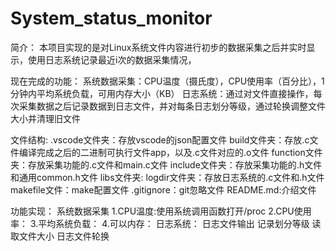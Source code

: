 # System_status_monitor
简介：
本项目实现的是对Linux系统文件内容进行初步的数据采集之后并实时显示，使用日志系统记录最近i次的数据采集情况，

现在完成的功能：
 系统数据采集：CPU温度（摄氏度），CPU使用率（百分比），1分钟内平均系统负载，可用内存大小（KB）
 日志系统：通过对文件直接操作，每次采集数据之后记录数据到日志文件，并对每条日志划分等级，通过轮换调整文件大小并清理旧文件

文件结构:
 .vscode文件夹：存放vscode的json配置文件
 build文件夹：存放.c文件编译完成之后的二进制可执行文件app，以及.c文件对应的.o文件
 function文件夹：存放采集功能的.c文件和main.c文件
 include文件夹：存放采集功能的.h文件和通用common.h文件
 libs文件夹:  logdir文件夹：存放日志系统的.c文件和.h文件
 makefile文件：make配置文件
 .gitignore：git忽略文件
 README.md:介绍文件

功能实现：
 系统数据采集
  1.CPU温度:使用系统调用函数打开/proc
  2.CPU使用率：
  3.平均系统负载：
  4.可以内存：
 日志系统：
 日志文件输出
 记录划分等级
 读取文件大小
 日志文件轮换
  